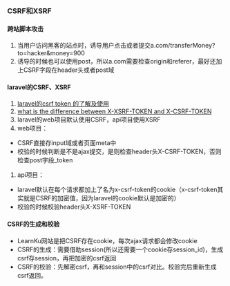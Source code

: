 ### CSRF和XSRF

#### 跨站脚本攻击
1. 当用户访问黑客的站点时，诱导用户点击或者提交a.com/transferMoney?to=hacker&money=900
1. 诱导的时候也可以使用post，所以a.com需要检查origin和referer，最好还加上CSRF字段在header头或者post域

#### laravel的CSRF、XSRF
1. [laravel的csrf token 的了解及使用](https://www.cnblogs.com/zhuchenglin/p/7723997.html)
1. [what is the difference between X-XSRF-TOKEN and X-CSRF-TOKEN](https://stackoverflow.com/questions/42408177)
1. laravel的web项目默认使用CSRF，api项目使用XSRF
1. web项目：
  * CSRF直接存input域或者页面meta中
  * 校验的时候判断是不是ajax提交，是则检查header头X-CSRF-TOKEN，否则检查post字段_token
1. api项目：
  * laravel默认在每个请求都加上了名为x-csrf-token的cookie（x-csrf-token其实就是CSRF的加密值，因为laravel的cookie默认是加密的）
  * 校验的时候校验header头X-XSRF-TOKEN

#### CSRF的生成和校验
* LearnKu网站是把CSRF存在cookie，每次ajax请求都会修改cookie
* CSRF的生成：需要借助session(所以还需要一个cookie存session_id)，生成csrf存session，再把加密的csrf返回
* CSRF的校验：先解密csrf，再和session中的csrf对比。校验完后重新生成csrf返回。


























